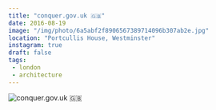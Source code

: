 ```yaml
---
title: "conquer.gov.uk 🇬🇧"
date: 2016-08-19
image: "/img/photo/6a5abf2f8906567389714096b307ab2e.jpg"
location: "Portcullis House, Westminster"
instagram: true
draft: false
tags:
 - london
 - architecture
---
```


![conquer.gov.uk 🇬🇧](/img/photo/6a5abf2f8906567389714096b307ab2e.jpg)
